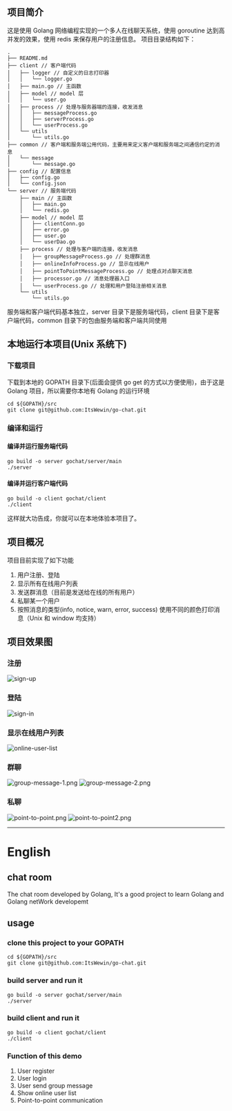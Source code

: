 ## 项目简介
这是使用 Golang 网络编程实现的一个多人在线聊天系统，使用 goroutine 达到高并发的效果，使用 redis 来保存用户的注册信息。
项目目录结构如下：
```
.
├── README.md
├── client // 客户端代码
│   ├── logger // 自定义的日志打印器
│   │   └── logger.go
│   ├── main.go // 主函数
│   ├── model // model 层
│   │   └── user.go
│   ├── process // 处理与服务器端的连接，收发消息
│   │   ├── messageProcess.go
│   │   ├── serverProcess.go
│   │   └── userProcess.go
│   └── utils
│       └── utils.go
├── common // 客户端和服务端公用代码，主要用来定义客户端和服务端之间通信约定的消息
│   └── message
│       └── message.go
├── config // 配置信息
│   ├── config.go
│   └── config.json
└── server // 服务端代码
    ├── main // 主函数
    │   ├── main.go
    │   └── redis.go
    ├── model // model 层
    │   ├── clientConn.go
    │   ├── error.go
    │   ├── user.go
    │   └── userDao.go
    ├── process // 处理与客户端的连接，收发消息
    │   ├── groupMessageProcess.go // 处理群消息
    │   ├── onlineInfoProcess.go // 显示在线用户
    │   ├── pointToPointMessageProcess.go // 处理点对点聊天消息
    │   ├── processor.go // 消息处理器入口
    │   └── userProcess.go // 处理和用户登陆注册相关消息
    └── utils
        └── utils.go
```

服务端和客户端代码基本独立，server 目录下是服务端代码，client 目录下是客户端代码，common 目录下的包由服务端和客户端共同使用

## 本地运行本项目(Unix 系统下)
### 下载项目
下载到本地的 GOPATH 目录下(后面会提供 go get 的方式以方便使用)，由于这是 Golang 项目，所以需要你本地有 Golang 的运行环境
```
cd ${GOPATH}/src
git clone git@github.com:ItsWewin/go-chat.git
```

### 编译和运行
#### 编译并运行服务端代码
```
go build -o server gochat/server/main
./server
```
#### 编译并运行客户端代码
```
go build -o client gochat/client
./client
```

这样就大功告成，你就可以在本地体验本项目了。

## 项目概况
项目目前实现了如下功能
1. 用户注册、登陆
2. 显示所有在线用户列表
3. 发送群消息（目前是发送给在线的所有用户）
4. 私聊某一个用户
5. 按照消息的类型(info, notice, warn, error, success) 使用不同的颜色打印消息（Unix 和 window 均支持）

## 项目效果图
### 注册
![sign-up](https://github.com/ItsWewin/images/raw/master/Chat/sign-up.png)

### 登陆
![sign-in](https://raw.githubusercontent.com/ItsWewin/images/master/Chat/sign-in.png)

### 显示在线用户列表
![online-user-list](https://github.com/ItsWewin/images/raw/master/Chat/online-user-list.png)
### 群聊
![group-message-1.png](https://github.com/ItsWewin/images/raw/master/Chat/group-message-1.png)
![group-message-2.png](https://github.com/ItsWewin/images/raw/master/Chat/group-message-2.png)
### 私聊
![point-to-point.png](https://github.com/ItsWewin/images/raw/master/Chat/point-to-point.png)
![point-to-point2.png](https://github.com/ItsWewin/images/raw/master/Chat/point-to-point2.png)

------------------------------------------------------------------------------------------------------------------------------

# English
## chat room
The chat room developed by Golang, It's a good project to learn Golang and Golang netWork developemt

## usage

### clone this project to your GOPATH

```
cd ${GOPATH}/src
git clone git@github.com:ItsWewin/go-chat.git
```

### build server and run it

```
go build -o server gochat/server/main
./server
```

### build client and run it
```
go build -o client gochat/client
./client
```

### Function of this demo
1. User register
2. User login
3. User send group message
4. Show online user list
5. Point-to-point communication
